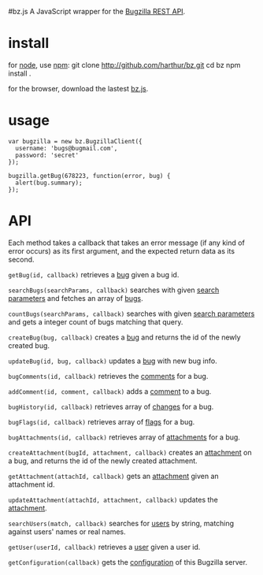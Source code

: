 #bz.js
A JavaScript wrapper for the [Bugzilla REST API](https://wiki.mozilla.org/Bugzilla:REST_API).

# install
for [node](http://nodejs.org), use [npm](http://npmjs.org):
	git clone http://github.com/harthur/bz.git
	cd bz
	npm install .

for the browser, download the lastest [bz.js](http://github.com/harthur/bz/downloads).

# usage	
	var bugzilla = new bz.BugzillaClient({
	  username: 'bugs@bugmail.com',
	  password: 'secret'
	});
	
	bugzilla.getBug(678223, function(error, bug) {
	  alert(bug.summary);
	});

# API
Each method takes a callback that takes an error message (if any kind of error occurs) as its first argument, and the expected return data as its second.

`getBug(id, callback)`
retrieves a [bug](https://wiki.mozilla.org/Bugzilla:REST_API:Objects#Bug) given a bug id.

`searchBugs(searchParams, callback)`
searches with given [search parameters](https://wiki.mozilla.org/Bugzilla:REST_API:Search) and fetches an array of [bugs](https://wiki.mozilla.org/Bugzilla:REST_API:Objects#Bug).

`countBugs(searchParams, callback)`
searches with given [search parameters](https://wiki.mozilla.org/Bugzilla:REST_API:Search) and gets a integer count of bugs matching that query.

`createBug(bug, callback)`
creates a [bug](https://wiki.mozilla.org/Bugzilla:REST_API:Objects#Bug) and returns the id of the newly created bug.

`updateBug(id, bug, callback)`
updates a [bug](https://wiki.mozilla.org/Bugzilla:REST_API:Objects#Bug) with new bug info.

`bugComments(id, callback)`
retrieves the [comments](https://wiki.mozilla.org/Bugzilla:REST_API:Objects#Comment) for a bug.

`addComment(id, comment, callback)`
adds a [comment](https://wiki.mozilla.org/Bugzilla:REST_API:Objects#Comment) to a bug.

`bugHistory(id, callback)`
retrieves array of [changes](https://wiki.mozilla.org/Bugzilla:REST_API:Objects#ChangeSet) for a bug.

`bugFlags(id, callback)`
retrieves array of [flags](https://wiki.mozilla.org/Bugzilla:REST_API:Objects#Flag) for a bug.

`bugAttachments(id, callback)`
retrieves array of [attachments](https://wiki.mozilla.org/Bugzilla:REST_API:Objects#Attachment) for a bug.

`createAttachment(bugId, attachment, callback)`
creates an [attachment](https://wiki.mozilla.org/Bugzilla:REST_API:Objects#Attachment) on a bug, and returns the id of the newly created attachment.

`getAttachment(attachId, callback)`
gets an [attachment](https://wiki.mozilla.org/Bugzilla:REST_API:Objects#Attachment) given an attachment id.

`updateAttachment(attachId, attachment, callback)`
updates the [attachment](https://wiki.mozilla.org/Bugzilla:REST_API:Objects#Attachment).

`searchUsers(match, callback)`
searches for [users](https://wiki.mozilla.org/Bugzilla:REST_API:Objects#User) by string, matching against users' names or real names.
 
`getUser(userId, callback)`
retrieves a [user](https://wiki.mozilla.org/Bugzilla:REST_API:Objects#User) given a user id.

`getConfiguration(callback)`
gets the [configuration](https://wiki.mozilla.org/Bugzilla:REST_API:Objects:Configuration) of this Bugzilla server.

